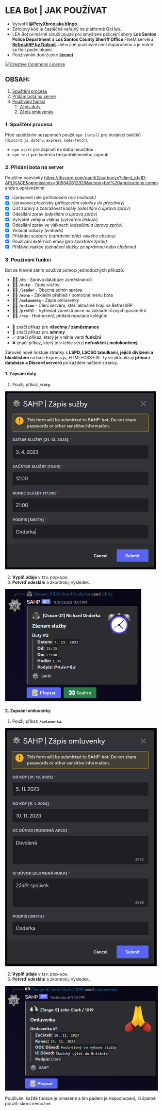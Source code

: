# LEA Bot | JAK POUŽÍVAT
- Vytvořil **[@PetyXbron aka b1ngo](https://github.com/PetyXbron/)**
- Zdrojový kód je častěčně veřejný na platformě GitHub.
- LEA Bot primárně slouží pouze pro smyšlené policejní sbory **Los Santos Police Department** a **Los Santos County Sheriff Office** FiveM serveru **[RefreshRP by Nolimit](https://nlmt.cc/)**. Jeho jiné používání není doporučeno a je nutné se řídit podmínkami.
- Používáním dodržujete **[licenci](/LICENSE.md)**

[![Creative Commons License](https://i.creativecommons.org/l/by-nc-nd/4.0/88x31.png)](http://creativecommons.org/licenses/by-nc-nd/4.0/)

## OBSAH:
1. [Spuštění procesu](#1-spuštění-procesu)
2. [Přidání bota na server](#2-přidání-bota-na-server)
3. [Používání funkcí](#3-používání-funkcí)
    1. [Zápis duty](#1-zapsání-duty)
    2. [Zápis omluvenky](#2-zapsání-omluvenky)


### 1. Spuštění procesu
Před spuštěním nezapomeň použít `npm install` pro instalaci balíčků (`discord.js`, `dotenv`, `express`, `node-fetch`).
- `npm start` pro zapnutí na dobu neurčitou
- `npm test` pro kontrolu bezproblémového zapnutí

### 2. Přidání bota na server
Použitím pozvánky https://discord.com/oauth2/authorize?client_id=ID-APLIKACE&permissions=309640612928&scope=bot%20applications.commands s oprávněními:
- [x] Upravovat role *(přiřazování role hodnosti)*
- [x] Upravovat přezdívky *(přiřazování volačky do přezdívky)*
- [x] Číst zprávy a zobrazovat kanály *(odesílání a úprava zpráv)*
- [x] Odesílání zpráv *(odesílání a úprava zpráv)*
- [x] Vytvářet veřejná vlákna *(vytváření diskuzí)*
- [x] Odesílání zpráv ve vláknech *(odesílání a úprava zpráv)*
- [x] Vkládat odkazy *(embeds)*
- [x] Přikládat soubory *(nahrávání příliš velkého obsahu)*
- [x] Používání externích emoji *(pro zpestření zpráv)*
- [x] Přidávat reakce *(označení složky za správnou nebo chybnou)*

### 3. Používání funkcí
Bot se hlavně zatím používá pomocí jednoduchých příkazů:
- 👮✅ **`/db`** - Správa databáze zaměstnanců
- 🫡✅ **`/duty`** - Zápis služby
- 👮✅ **`/leader`** - Obecná admin správa
- 🫡✅ **`/menu`** - Základní přehled / pomocné menu bota
- 🫡✅ **`/omluvenka`** - Zápis omluvenky
- 🫡✅ **`/online`** - Členi serveru, kteří aktuálně hrají na RefreshRP
- 🫡✅ **`/profil`** - Vyhledat zaměstnance na základě různých parametrů
- 🫡❌ **`/rep`** - Hodnocení, přidání reputace kolegům
####
- 🫡 značí příkaz pro **všechny / zaměstnance**
- 👮 značí příkaz pro **adminy**
- ✅ značí příkaz, který je v téhle verzi **funkční**
- ❌ značí příkaz, který je v téhle verzi **nefunkční / nedokončený**

Zároveň nově hostuje stránky s **LSPD, LSCSO tabulkami, jejich divizemi a blacklistem** na bázi Express.js, HTML+CSS+JS.
Ty se aktualizují **přímo z databáze a Discord serverů** po každém načtení stránky.

#### 1. Zapsání duty
1. Použij příkaz **`/duty`**.

![Duty pop-up ukázka](/assets/duty-modal.png)

2. **Vyplň údaje** v tzv. pop-upu.
3. **Potvrď odeslání** a zkontroluj výsledek.

![Duty embed ukázka](/assets/duty-embed.png)

#### 2. Zapsání omluvenky
1. Použij příkaz **`/omluvenka`**.

![Omluvenka pop-up ukázka](/assets/apology-modal.png)

2. **Vyplň údaje** v tzv. pop-upu.
3. **Potvrď odeslání** a zkontroluj výsledek.

![Omluvenka embed ukázka](/assets/apology-embed.png)

Použivání každé funkce je omezené a tím pádem je nepochopení, či špatné použití skoro nemožné.